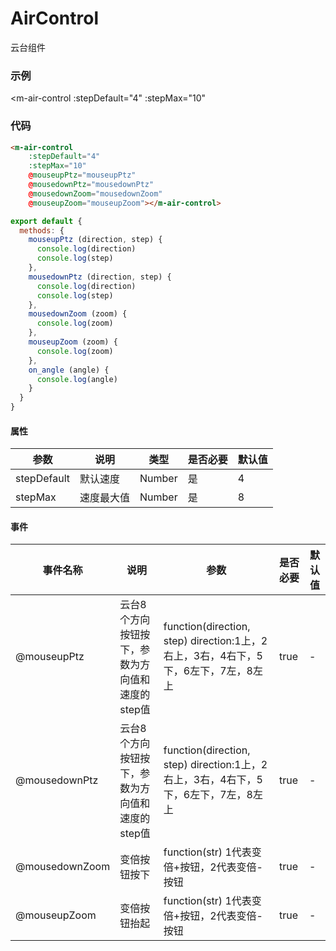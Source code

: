 # AirControl
云台组件

### 示例
<m-air-control
    :stepDefault="4"
    :stepMax="10"
   ></m-air-control>

### 代码
```html
<m-air-control
    :stepDefault="4"
    :stepMax="10"
    @mouseupPtz="mouseupPtz"
    @mousedownPtz="mousedownPtz"
    @mousedownZoom="mousedownZoom"
    @mouseupZoom="mouseupZoom"></m-air-control>
```
```js
export default {
  methods: {
    mouseupPtz (direction, step) {
      console.log(direction)
      console.log(step)
    },
    mousedownPtz (direction, step) {
      console.log(direction)
      console.log(step)
    },
    mousedownZoom (zoom) {
      console.log(zoom)
    },
    mouseupZoom (zoom) {
      console.log(zoom)
    },
    on_angle (angle) {
      console.log(angle)
    }
  }
}
```

#### 属性
| 参数 | 说明 | 类型 | 是否必要 | 默认值 |
| ---  | --- | ---  | --- | --- |
| stepDefault | 默认速度 | Number | 是 | 4 |
| stepMax | 速度最大值 | Number | 是 | 8 |

#### 事件
| 事件名称 | 说明 | 参数 | 是否必要 | 默认值 |
| ---  | --- | ---  | --- | --- |
| @mouseupPtz | 云台8个方向按钮按下，参数为方向值和速度的step值 | function(direction, step) direction:1上，2右上，3右，4右下，5下，6左下，7左，8左上 | true | - |
| @mousedownPtz | 云台8个方向按钮按下，参数为方向值和速度的step值 | function(direction, step) direction:1上，2右上，3右，4右下，5下，6左下，7左，8左上 | true | - |
| @mousedownZoom | 变倍按钮按下| function(str) 1代表变倍+按钮，2代表变倍-按钮 | true | - |
| @mouseupZoom | 变倍按钮抬起 | function(str) 1代表变倍+按钮，2代表变倍-按钮 | true | - |